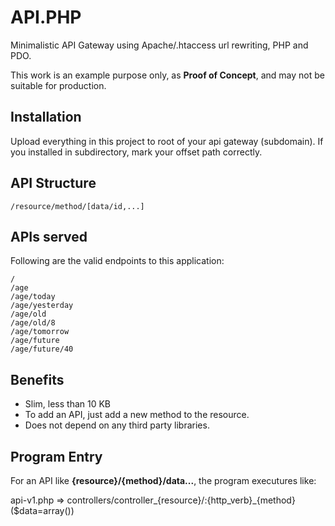 # API.PHP

Minimalistic API Gateway using Apache/.htaccess url rewriting, PHP and PDO.

This work is an example purpose only, as __Proof of Concept__, and may not be suitable for production.


## Installation

Upload everything in this project to root of your api gateway (subdomain).
If you installed in subdirectory, mark your offset path correctly.

## API Structure

	/resource/method/[data/id,...]


## APIs served

Following are the valid endpoints to this application:

	/
	/age
	/age/today
	/age/yesterday
	/age/old
	/age/old/8
	/age/tomorrow
	/age/future
	/age/future/40


## Benefits

 * Slim, less than 10 KB
 * To add an API, just add a new method to the resource.
 * Does not depend on any third party libraries.


## Program Entry

For an API like __{resource}/{method}/data...__, the program executures like:

api-v1.php => controllers/controller_{resource}/:{http_verb}_{method}($data=array())
